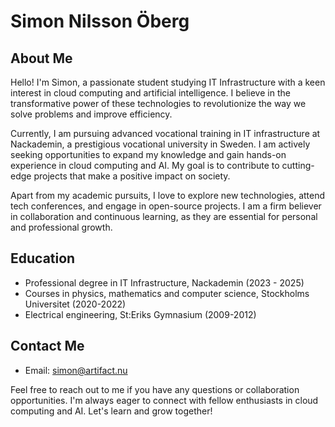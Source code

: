 # Simon Nilsson Öberg

## About Me

Hello! I'm Simon, a passionate student studying IT Infrastructure with a keen interest in cloud computing and artificial intelligence. I believe in the transformative power of these technologies to revolutionize the way we solve problems and improve efficiency.

Currently, I am pursuing advanced vocational training in IT infrastructure at Nackademin, a prestigious vocational university in Sweden. I am actively seeking opportunities to expand my knowledge and gain hands-on experience in cloud computing and AI. My goal is to contribute to cutting-edge projects that make a positive impact on society.

Apart from my academic pursuits, I love to explore new technologies, attend tech conferences, and engage in open-source projects. I am a firm believer in collaboration and continuous learning, as they are essential for personal and professional growth.


## Education

- Professional degree in IT Infrastructure, Nackademin (2023 - 2025)
- Courses in physics, mathematics and computer science, Stockholms Universitet (2020-2022)
- Electrical engineering, St:Eriks Gymnasium (2009-2012)


## Contact Me

- Email: simon@artifact.nu

Feel free to reach out to me if you have any questions or collaboration opportunities. I'm always eager to connect with fellow enthusiasts in cloud computing and AI. Let's learn and grow together!
